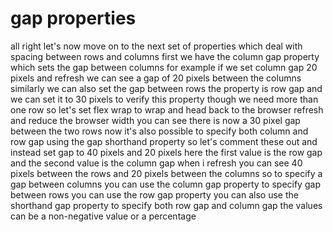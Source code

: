 # gap properties

all right let's now move on to the next set of properties which deal with spacing between rows and columns
first we have the column gap property which sets the gap between columns
for example if we set column gap 20 pixels and refresh
we can see a gap of 20 pixels between the columns
similarly we can also set the gap between rows the property is row gap
and we can set it to 30 pixels to verify this property though we need
more than one row so let's set flex wrap to wrap and head back to the browser
refresh and reduce the browser width
you can see there is now a 30 pixel gap between the two rows
now it's also possible to specify both column and row gap using the gap
shorthand property so let's comment these out and instead
set gap to 40 pixels and 20 pixels
here the first value is the row gap and the second value is the column gap
when i refresh you can see 40 pixels between the rows
and 20 pixels between the columns so to specify a gap between columns you
can use the column gap property to specify gap between rows you can use
the row gap property you can also use the shorthand gap property to specify both row gap and
column gap the values can be a non-negative value or a percentage
